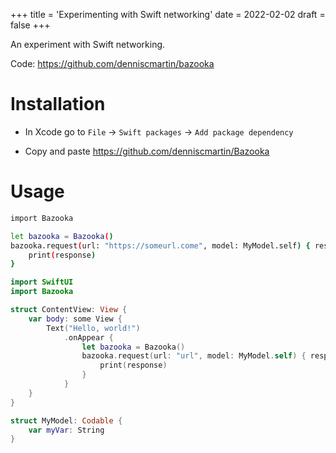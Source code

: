 +++
title = 'Experimenting with Swift networking'
date = 2022-02-02
draft = false
+++

An experiment with Swift networking.

Code: <https://github.com/denniscmartin/bazooka>

# Installation

- In Xcode go to `File` -> `Swift packages` -> `Add package dependency`

- Copy and paste https://github.com/denniscmartin/Bazooka

# Usage

```bash
import Bazooka

let bazooka = Bazooka()
bazooka.request(url: "https://someurl.come", model: MyModel.self) { response in
    print(response)
}
```

```swift
import SwiftUI
import Bazooka

struct ContentView: View {
    var body: some View {
        Text("Hello, world!")
            .onAppear {
                let bazooka = Bazooka()
                bazooka.request(url: "url", model: MyModel.self) { response in
                    print(response)
                }
            }
    }
}

struct MyModel: Codable {
    var myVar: String
}
```
